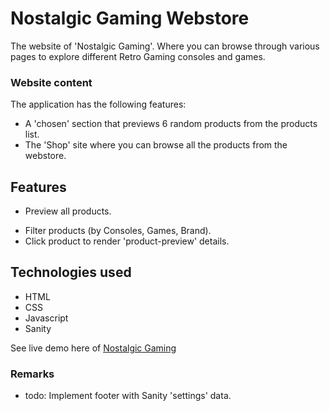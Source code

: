 # Nostalgic Gaming Webstore
The website of 'Nostalgic Gaming'. Where you can browse through various pages to explore different Retro Gaming consoles and games. 

### Website content
The application has the following features: 
- A 'chosen' section that previews 6 random products from the products list. 
- The 'Shop' site where you can browse all the products from the webstore. 

## Features
- Preview all products. 
<!-- - Add product to shopping cart. 
- Checkout form.  -->
- Filter products (by Consoles, Games, Brand).
- Click product to render 'product-preview' details. 


## Technologies used
- HTML
- CSS
- Javascript
- Sanity

See live demo here of [Nostalgic Gaming](https://nostalgic-gaming-webstore.netlify.app/)

### Remarks
- todo: Implement footer with Sanity 'settings' data. 
<!-- - todo: Add more functionalities (date, time, edit task).   -->
